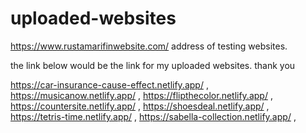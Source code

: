 # uploaded-websites
https://www.rustamarifinwebsite.com/ address of testing websites.

the link below would be the link for my uploaded websites. thank you

https://car-insurance-cause-effect.netlify.app/ ,  
https://musicanow.netlify.app/ , 
https://flipthecolor.netlify.app/ , 
https://countersite.netlify.app/ , 
https://shoesdeal.netlify.app/ , 
https://tetris-time.netlify.app/ , 
https://sabella-collection.netlify.app/ , 
